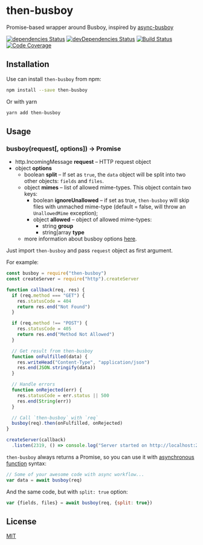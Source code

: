 # then-busboy

Promise-based wrapper around Busboy, inspired by [async-busboy](https://github.com/m4nuC/async-busboy)

[![dependencies Status](https://david-dm.org/octet-stream/then-busboy/status.svg)](https://david-dm.org/octet-stream/then-busboy)
[![devDependencies Status](https://david-dm.org/octet-stream/then-busboy/dev-status.svg)](https://david-dm.org/octet-stream/then-busboy?type=dev)
[![Build Status](https://travis-ci.org/octet-stream/then-busboy.svg?branch=master)](https://travis-ci.org/octet-stream/then-busboy)
[![Code Coverage](https://codecov.io/github/octet-stream/then-busboy/coverage.svg?branch=master)](https://codecov.io/github/octet-stream/then-busboy?branch=master)

## Installation

Use can install `then-busboy` from npm:

```bash
npm install --save then-busboy
```

Or with yarn

```bash
yarn add then-busboy
```

## Usage

### busboy(request[, options]) -> Promise

* http.IncomingMessage **request** – HTTP request object
* object **options**
  - boolean **split** – If set as `true`, the `data`
      object will be split into two other objects: `fields` and `files`.
  - object **mimes** – list of allowed mime-types. This object contain two keys:
      * boolean **ignoreUnallowed** – if set as true, `then-busboy` will skip
          files with unmached mime-type (default = false, will throw an `UnallowedMime` exception);
      * object **allowed** – object of allowed mime-types:
        + string **group**
        + string|array **type**
  - more information about busboy options [here](https://github.com/mscdex/busboy#busboy-methods).

Just import `then-busboy` and pass `request` object as first argument.

For example:

```js
const busboy = require("then-busboy")
const createServer = require("http").createServer

function callback(req, res) {
  if (req.method === "GET") {
    res.statusCode = 404
    return res.end("Not Found")
  }

  if (req.method !== "POST") {
    res.statusCode = 405
    return res.end("Method Not Allowed")
  }

  // Get result from then-busboy
  function onFulfilled(data) {
    res.writeHead("Content-Type", "application/json")
    res.end(JSON.stringify(data))
  }

  // Handle errors
  function onRejected(err) {
    res.statusCode = err.status || 500
    res.end(String(err))
  }

  // Call `then-busboy` with `req`
  busboy(req).then(onFulfilled, onRejected)
}

createServer(callback)
  .listen(2319, () => console.log("Server started on http://localhost:2319"))
```

`then-busboy` always returns a Promise, so you can use it with
[asynchronous function](https://github.com/tc39/ecmascript-asyncawait) syntax:

```js
// Some of your awesome code with async workflow...
var data = await busboy(req)
```

And the same code, but with `split: true` option:

```js
var {fields, files} = await busboy(req, {split: true})
```

## License

[MIT](https://github.com/octet-stream/then-busboy/blob/master/LICENSE)
